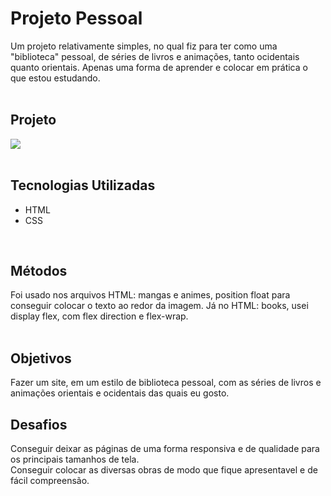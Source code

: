 # Projeto Pessoal
Um projeto relativamente simples, no qual fiz para ter como uma "biblioteca" pessoal, de séries de livros e animações, tanto ocidentais quanto orientais.
Apenas uma forma de aprender e colocar em prática o que estou estudando.
<br>
<br>

## Projeto
<img src='./src/image/project/biblioteca-pessoal.gif'>
<br>
<br>

## Tecnologias Utilizadas
- HTML
- CSS
<br>

## Métodos
Foi usado nos arquivos HTML: mangas e animes, position float para conseguir colocar o texto ao redor da imagem.
Já no HTML: books, usei display flex, com flex direction e flex-wrap.
<br>
<br>

## Objetivos
Fazer um site, em um estilo de biblioteca pessoal, com as séries de livros e animações orientais e ocidentais das quais eu gosto.
<br>

## Desafios
Conseguir deixar as páginas de uma forma responsiva e de qualidade para os principais tamanhos de tela. <br>
Conseguir colocar as diversas obras de modo que fique apresentavel e de fácil compreensão.
